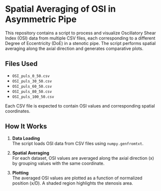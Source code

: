 # Spatial Averaging of OSI in Asymmetric Pipe

This repository contains a script to process and visualize Oscillatory Shear Index (OSI) data from multiple CSV files, each corresponding to a different Degree of Eccentricity (DoE) in a stenotic pipe. The script performs spatial averaging along the axial direction and generates comparative plots.

## Files Used

- `OSI_puls_0_50.csv`
- `OSI_puls_30_50.csv`
- `OSI_puls_60_50.csv`
- `OSI_puls_80_50.csv`
- `OSI_puls_100_50.csv`

Each CSV file is expected to contain OSI values and corresponding spatial coordinates.

## How It Works

1. **Data Loading**  
   The script loads OSI data from CSV files using `numpy.genfromtxt`.

2. **Spatial Averaging**  
   For each dataset, OSI values are averaged along the axial direction (x) by grouping values with the same coordinate.

3. **Plotting**  
   The averaged OSI values are plotted as a function of normalized position (x/D). A shaded region highlights the stenosis area.

